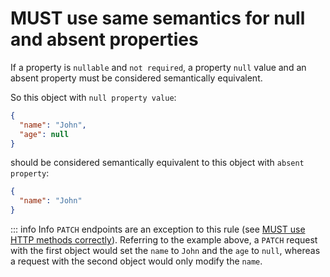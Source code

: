 # MUST use same semantics for null and absent properties

If a property is `nullable` and `not required`, a property `null` value and an absent property must be considered semantically equivalent.

So this object with `null property value`:

```json
{
  "name": "John",
  "age": null
}
```

should be considered semantically equivalent to this object with `absent property`:

```json
{
  "name": "John"
}
```

::: info Info
`PATCH` endpoints are an exception to this rule (see [MUST use HTTP methods correctly](../../../../rest/http/methods/rules/must-use-http-methods-correctly.md)). Referring to the example above, a `PATCH` request with the first object would set the `name` to `John` and the `age` to `null`, whereas a request with the second object would only modify the `name`.